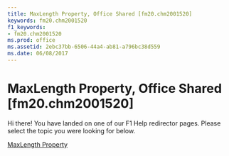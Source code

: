 ```yaml
---
title: MaxLength Property, Office Shared [fm20.chm2001520]
keywords: fm20.chm2001520
f1_keywords:
- fm20.chm2001520
ms.prod: office
ms.assetid: 2ebc37bb-6506-44a4-ab81-a796bc38d559
ms.date: 06/08/2017
---
```



# MaxLength Property, Office Shared [fm20.chm2001520]

Hi there! You have landed on one of our F1 Help redirector pages. Please select the topic you were looking for below.

[MaxLength Property](http://msdn.microsoft.com/library/6cc016ef-333a-9e7a-aacb-323717915f9f%28Office.15%29.aspx)

